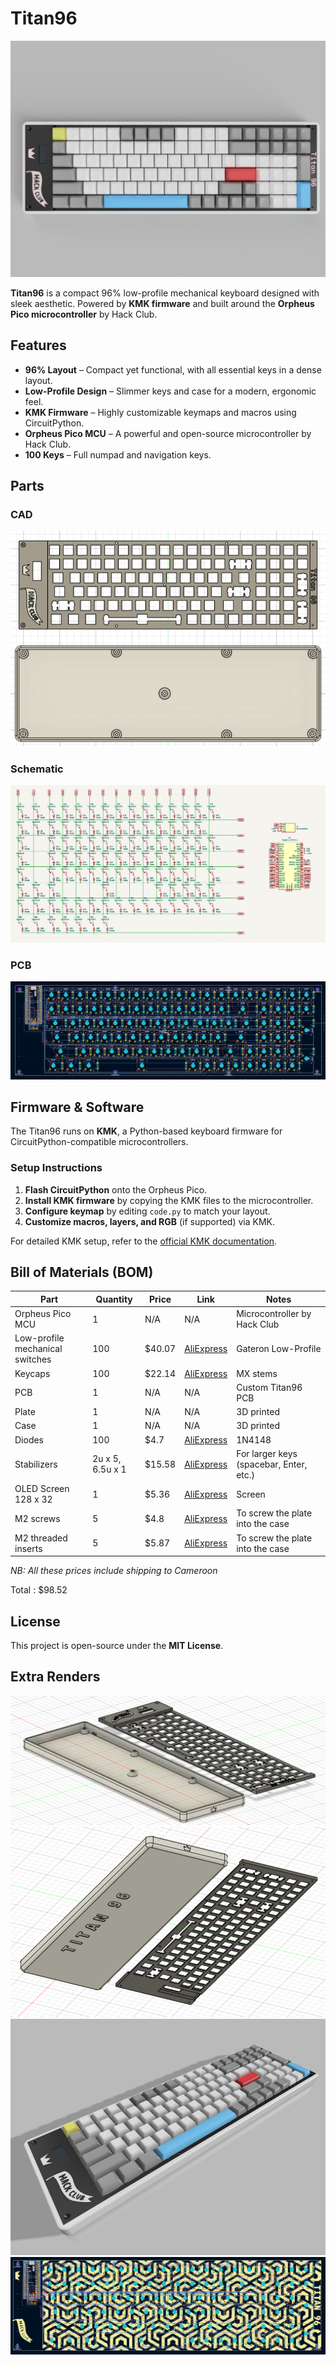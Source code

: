 # Titan96  

![Titan96 render](images/Case_2025-Apr-16_09-12-48PM-000_CustomizedView3673466802.png)

**Titan96** is a compact 96% low-profile mechanical keyboard designed with sleek aesthetic. Powered by **KMK firmware** and built around the **Orpheus Pico microcontroller** by Hack Club.  

## Features  
- **96% Layout** – Compact yet functional, with all essential keys in a dense layout.  
- **Low-Profile Design** – Slimmer keys and case for a modern, ergonomic feel.  
- **KMK Firmware** – Highly customizable keymaps and macros using CircuitPython.  
- **Orpheus Pico MCU** – A powerful and open-source microcontroller by Hack Club.  
- **100 Keys** – Full numpad and navigation keys.  

## Parts
### CAD
![alt text](<images/Screenshot 2025-04-15 094616.png>)

### Schematic
![alt text](<images/Screenshot 2025-04-15 095241.png>)

### PCB
![alt text](<images/Screenshot 2025-04-15 095313.png>)

## Firmware & Software  
The Titan96 runs on **KMK**, a Python-based keyboard firmware for CircuitPython-compatible microcontrollers.  

### Setup Instructions  
1. **Flash CircuitPython** onto the Orpheus Pico.  
2. **Install KMK firmware** by copying the KMK files to the microcontroller.  
3. **Configure keymap** by editing `code.py` to match your layout.  
4. **Customize macros, layers, and RGB** (if supported) via KMK.  

For detailed KMK setup, refer to the [official KMK documentation](https://github.com/KMKfw/kmk_firmware).  

## Bill of Materials (BOM)  
| Part | Quantity | Price | Link | Notes |  
|------|----------|-------|------|-------|  
| Orpheus Pico MCU | 1 | N/A | N/A | Microcontroller by Hack Club |  
| Low-profile mechanical switches | 100 | $40.07 | [AliExpress](https://www.aliexpress.com/item/1005004620638633.html?spm=a2g0o.cart.0.0.422438daRMYwqx&mp=1&pdp_npi=5%40dis%21USD%21USD%2038.00%21USD%2034.20%21%21USD%2034.20%21%21%21%40211b65de17522704719968508eea63%2112000029862619758%21ct%21CM%216291529643%21%211%210) | Gateron Low-Profile |  
| Keycaps | 100 | $22.14 | [AliExpress](https://www.aliexpress.com/item/1005007074678857.html?spm=a2g0o.cart.0.0.422438daRMYwqx&mp=1&pdp_npi=5%40dis%21USD%21USD%2018.72%21USD%2014.98%21%21USD%2014.98%21%21%21%40211b65de17522704719968508eea63%2112000043563688519%21ct%21CM%216291529643%21%211%210) | MX stems |  
| PCB | 1 | N/A |  N/A | Custom Titan96 PCB |  
| Plate | 1 |  N/A | N/A |3D printed |  
| Case | 1 | N/A | N/A | 3D printed |  
| Diodes | 100 | $4.7 | [AliExpress](https://www.aliexpress.com/item/1005004333197874.html?spm=a2g0o.cart.0.0.422438daRMYwqx&mp=1&pdp_npi=5%40dis%21USD%21USD%200.33%21USD%200.31%21%21USD%200.31%21%21%21%40211b65de17522704719968508eea63%2112000028793174971%21ct%21CM%216291529643%21%211%210) | 1N4148 |  
| Stabilizers | 2u x 5, 6.5u x 1 | $15.58 | [AliExpress](https://www.aliexpress.com/item/1005005296240590.html?spm=a2g0o.cart.0.0.422438daRMYwqx&mp=1&pdp_npi=5%40dis%21USD%21USD%2011.59%21USD%2011.59%21%21USD%2011.59%21%21%21%40211b65de17522704719968508eea63%2112000032530884498%21ct%21CM%216291529643%21%211%210) | For larger keys (spacebar, Enter, etc.) |  
| OLED Screen 128 x 32 | 1 | $5.36 | [AliExpress](https://www.aliexpress.com/item/1005008670382155.html?spm=a2g0o.cart.0.0.422438daRMYwqx&mp=1&pdp_npi=5%40dis%21USD%21USD%201.63%21USD%201.14%21%21USD%201.14%21%21%21%40211b65de17522704719968508eea63%2112000046171658344%21ct%21CM%216291529643%21%211%210) | Screen |  
| M2 screws | 5 | $4.8 | [AliExpress](https://www.aliexpress.com/item/1005004533251852.html?spm=a2g0o.cart.0.0.286f38dacsLKbg&mp=1&pdp_npi=5%40dis%21USD%21USD%201.55%21USD%201.32%21%21USD%201.32%21%21%21%40211b618e17522580510792994e43dd%2112000029523312277%21ct%21CM%216291529643%21%211%210) | To screw the plate into the case |
| M2 threaded inserts | 5 | $5.87 | [AliExpress](https://www.aliexpress.com/item/1005003582355741.html?spm=a2g0o.cart.0.0.286f38dacsLKbg&mp=1&pdp_npi=5%40dis%21USD%21USD%201.69%21USD%200.52%21%21USD%200.52%21%21%21%40211b618e17522580510792994e43dd%2112000026370649721%21ct%21CM%216291529643%21%211%210) | To screw the plate into the case |
 
*NB: All these prices include shipping to Cameroon*

Total : $98.52
## License  
This project is open-source under the **MIT License**.  

## Extra Renders
![3D Model above](<images/Screenshot 2025-04-15 094645.png>)
![3D Model below](<images/Screenshot 2025-04-15 094707.png>)
![Full render](<images/Case v12.png>)
![PCB with Silkscreen Art](<images/Screenshot 2025-04-15 095326.png>)